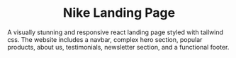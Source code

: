 <h1 align="center">
  Nike Landing Page
</h1>

A visually stunning and responsive react landing page styled with tailwind css. The website includes a navbar, complex hero section, popular products, about us, testimonials, newsletter section, and a functional footer.
